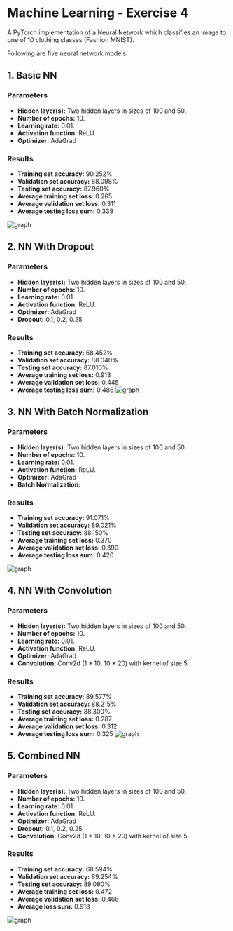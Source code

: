 # Machine Learning - Exercise 4

A PyTorch implementation of a Neural Network which classifies an image to one of 10 clothing classes (Fashion MNIST).

Following are five neural network models.


## 1. Basic NN

### Parameters

* **Hidden layer(s):** Two hidden layers in sizes of 100 and 50.
* **Number of epochs:** 10.
* **Learning rate:** 0.01.
* **Activation function:** ReLU.
* **Optimizer:** AdaGrad

### Results

* **Training set accuracy:** 90.252%
* **Validation set accuracy:** 88.098%
* **Testing set accuracy:** 87.960%
* **Average training set loss:** 0.265
* **Average validation set loss:** 0.311
* **Average testing loss sum:** 0.339

![graph](https://github.com/aedeny/machine_learning-ex4/blob/master/graphs/Training_Loss_vs._Validation_Loss_Basic.png?raw=true)

## 2. NN With Dropout

### Parameters

* **Hidden layer(s):** Two hidden layers in sizes of 100 and 50.
* **Number of epochs:** 10.
* **Learning rate:** 0.01.
* **Activation function:** ReLU.
* **Optimizer:** AdaGrad
* **Dropout:** 0.1, 0.2, 0.25

### Results

* **Training set accuracy:** 68.452%
* **Validation set accuracy:** 88.040%
* **Testing set accuracy:** 87.010%
* **Average training set loss:** 0.913
* **Average validation set loss:** 0.445
* **Average testing loss sum:** 0.486
![graph](https://github.com/aedeny/machine_learning-ex4/blob/master/graphs/Training_Loss_vs._Validation_Loss_Dropout.png?raw=true)


## 3. NN With Batch Normalization

### Parameters

* **Hidden layer(s):** Two hidden layers in sizes of 100 and 50.
* **Number of epochs:** 10.
* **Learning rate:** 0.01.
* **Activation function:** ReLU.
* **Optimizer:** AdaGrad
* **Batch Normalization:** 

### Results

* **Training set accuracy:** 91.071%
* **Validation set accuracy:** 89.021%
* **Testing set accuracy:** 88.150%
* **Average training set loss:** 0.370
* **Average validation set loss:** 0.390
* **Average testing loss sum:** 0.420

![graph](https://github.com/aedeny/machine_learning-ex4/blob/master/graphs/Training_Loss_vs._Validation_Loss_Batch_Normalization.png?raw=true)

## 4. NN With Convolution

### Parameters

* **Hidden layer(s):** Two hidden layers in sizes of 100 and 50.
* **Number of epochs:** 10.
* **Learning rate:** 0.01.
* **Activation function:** ReLU.
* **Optimizer:** AdaGrad
* **Convolution:** Conv2d (1 * 10, 10 * 20) with kernel of size 5.

### Results

* **Training set accuracy:** 89.577%
* **Validation set accuracy:** 88.215%
* **Testing set accuracy:** 88.300%
* **Average training set loss:** 0.287
* **Average validation set loss:** 0.312
* **Average testing loss sum:** 0.325
![graph](https://github.com/aedeny/machine_learning-ex4/blob/master/graphs/Training_Loss_vs._Validation_Loss_Convolution.png?raw=true)


## 5. Combined NN

### Parameters

* **Hidden layer(s):** Two hidden layers in sizes of 100 and 50.
* **Number of epochs:** 10.
* **Learning rate:** 0.01.
* **Activation function:** ReLU.
* **Optimizer:** AdaGrad
* **Dropout:** 0.1, 0.2, 0.25
* **Convolution:** Conv2d (1 * 10, 10 * 20) with kernel of size 5.

### Results

* **Training set accuracy:** 68.594%
* **Validation set accuracy:** 89.254%
* **Testing set accuracy:** 89.090%
* **Average training set loss:** 0.472
* **Average validation set loss:** 0.466
* **Average loss sum:** 0.918

![graph](https://github.com/aedeny/machine_learning-ex4/blob/master/graphs/Training_Loss_vs._Validation_Loss_Combined.png?raw=true)
